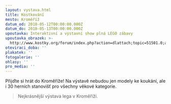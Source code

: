 ```yaml
---
layout: vystava.html
title: Kostkování
mesto: Kroměříž
datum_od: 2018-05-12T00:00:00.000Z
datum_do: 2018-05-13T00:00:00.000Z
upoutavka: Interaktivní a výstavní show plná LEGO zábavy
upoutavka_obrazek: >-
  http://www.kostky.org/forum/index.php?action=dlattach;topic=51501.0;attach=161323;image
oteviraci_doba: ''
plakatek: ''
fotogalerie: ''
ohlasy: ''
pro_media: ''
---
```

Přijďte si hrát do Kroměříže! Na výstavě nebudou jen modely ke koukání, ale i 30 herních stanovišť pro všechny věkové kategorie.

> Nejkrásnější výstava lega v Kroměříži.

